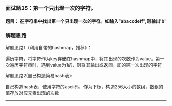 ### 面试题35：第一个只出现一次的字符。
#### 题目： 在字符串中找出第一个只出现一次的字符。如输入"abaccdeff",则输出'b'

### 解题思路

解题思路1（利用自带的hashmap，推荐）：<br/>

遍历字符，将字符作为key存储在hashmap中，将其出现的次数作为value。第一次遍历字符串时，遇到value为1的，则将其输出或返回，即的第一次出现的字符	 <br/>
	 
解题思路2(自己构造简易hash表):<br/>

自己构造hash表，使用字符的ascii码，作为下标，构造256大小的数组，数组的值存放对应元素出现的次数<br/>
<hr/>

